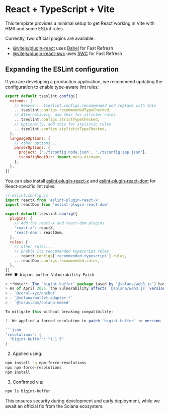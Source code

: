 # React + TypeScript + Vite

This template provides a minimal setup to get React working in Vite with HMR and some ESLint rules.

Currently, two official plugins are available:

- [@vitejs/plugin-react](https://github.com/vitejs/vite-plugin-react/blob/main/packages/plugin-react/README.md) uses [Babel](https://babeljs.io/) for Fast Refresh
- [@vitejs/plugin-react-swc](https://github.com/vitejs/vite-plugin-react-swc) uses [SWC](https://swc.rs/) for Fast Refresh

## Expanding the ESLint configuration

If you are developing a production application, we recommend updating the configuration to enable type-aware lint rules:

```js
export default tseslint.config({
  extends: [
    // Remove ...tseslint.configs.recommended and replace with this
    ...tseslint.configs.recommendedTypeChecked,
    // Alternatively, use this for stricter rules
    ...tseslint.configs.strictTypeChecked,
    // Optionally, add this for stylistic rules
    ...tseslint.configs.stylisticTypeChecked,
  ],
  languageOptions: {
    // other options...
    parserOptions: {
      project: ['./tsconfig.node.json', './tsconfig.app.json'],
      tsconfigRootDir: import.meta.dirname,
    },
  },
})
```

You can also install [eslint-plugin-react-x](https://github.com/Rel1cx/eslint-react/tree/main/packages/plugins/eslint-plugin-react-x) and [eslint-plugin-react-dom](https://github.com/Rel1cx/eslint-react/tree/main/packages/plugins/eslint-plugin-react-dom) for React-specific lint rules:

```js
// eslint.config.js
import reactX from 'eslint-plugin-react-x'
import reactDom from 'eslint-plugin-react-dom'

export default tseslint.config({
  plugins: {
    // Add the react-x and react-dom plugins
    'react-x': reactX,
    'react-dom': reactDom,
  },
  rules: {
    // other rules...
    // Enable its recommended typescript rules
    ...reactX.configs['recommended-typescript'].rules,
    ...reactDom.configs.recommended.rules,
  },
})
### 🛡 bigint-buffer Vulnerability Patch

> **Note**: The `bigint-buffer` package (used by `@solana/web3.js`) has a known high-severity vulnerability (`toBigIntLE()` buffer overflow).  
> As of April 2025, the vulnerability affects `@solana/web3.js` versions `1.43.1` through `1.98.0`, which are dependencies of:
> - `@coral-xyz/anchor`
> - `@solana/wallet-adapter-*`
> - `@toruslabs/solana-embed`

To mitigate this without breaking compatibility:

1. We applied a forced resolution to patch `bigint-buffer` to version `1.1.5` (safe version).

```json
"resolutions": {
  "bigint-buffer": "1.1.5"
}
```

2. Applied using:
```bash
npm install -g npm-force-resolutions
npx npm-force-resolutions
npm install
```

3. Confirmed via:
```bash
npm ls bigint-buffer
```

This ensures security during development and early deployment, while we await an official fix from the Solana ecosystem.

```
